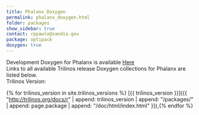 ```yaml
---
title: Phalanx Doxygen
permalink: phalanx_doxygen.html
folder: packages
show_sidebar: true
contact: rppawlo@sandia.gov
package: optipack
doxygen: true
---
```


Development Doxygen for Phalanx is available [Here](http://trilinos.org/docs/dev/packages/phalanx/doc/html/index.html)  
Links to all available Trilinos release Doxygen collections for Phalanx are listed below.  
Trilinos Version: 

{% for trilinos_version in site.trilinos_versions %}
[{{ trilinos_version }}]({{ "http://trilinos.org/docs/r" | append: trilinos_version | append: "/packages/" | append: page.package | append: "/doc/html/index.html" }}),{% endfor %}
